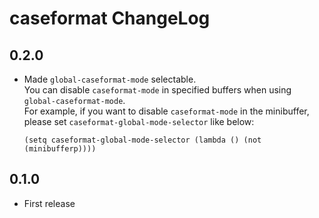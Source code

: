 # caseformat ChangeLog

## 0.2.0

- Made `global-caseformat-mode` selectable.  
  You can disable `caseformat-mode` in specified buffers when using
  `global-caseformat-mode`.  
  For example, if you want to disable `caseformat-mode` in the minibuffer,
  please set `caseformat-global-mode-selector` like below:

  ```emacs-lisp
  (setq caseformat-global-mode-selector (lambda () (not (minibufferp))))
  ```

## 0.1.0

- First release
